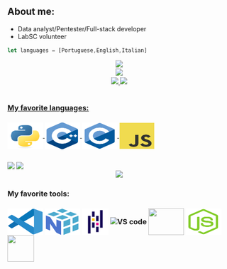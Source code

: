 ## About me:
- Data analyst/Pentester/Full-stack developer
- LabSC volunteer
```javascript
let languages = [Portuguese,English,Italian]
```

<div align="center">
  <a href="https://github.com/ivangrana">
  <img height="180em" src=http://github-readme-streak-stats.herokuapp.com?user=ivangrana&theme=tokyonight&background=000000/>
</div>
  
<div id="header" align="center">
  <img src="https://64.media.tumblr.com/43ff1ae84968ffd84606207e9995a78e/tumblr_py4mvbGe6h1tgo74ho1_1280.gif" width="600"/>
</div>

<div align="center">
  <a href="https://github.com/ivangrana">
  <img height="180em" src="https://github-readme-stats.vercel.app/api?username=ivangrana&show_icons=true&theme=tokyonight&include_all_commits=true&count_private=true"/>
  <img height="180em" src="https://github-readme-stats.vercel.app/api/top-langs/?username=ivangrana&layout=compact&langs_count=7&theme=tokyonight"/>
</div>
  
 
  <div style="display: inline_block"><br>
    <h3> My favorite languages:<h3>
  <img align="center" alt="ivangrana-Python" height="60" width="80" src="https://raw.githubusercontent.com/devicons/devicon/master/icons/python/python-original.svg">
 
<img align="center" height="60" width="80" src= "https://raw.githubusercontent.com/devicons/devicon/2ae2a900d2f041da66e950e4d48052658d850630/icons/cplusplus/cplusplus-original.svg">

<img align="center" height="60" width="80" src= "https://raw.githubusercontent.com/devicons/devicon/2ae2a900d2f041da66e950e4d48052658d850630/icons/c/c-original.svg">

<img align="center" height="60" width="80" src= "https://raw.githubusercontent.com/devicons/devicon/2ae2a900d2f041da66e950e4d48052658d850630/icons/javascript/javascript-original.svg">



  
 ##
<div> 
  <a href="mailto:ivangrana1956@gmail.com"><img src="https://img.shields.io/badge/-ivangrana1956@gmail.com-D14836?style=for-the-badge&logo=Gmail&logoColor=white"/></a>
  <a href="https://instagram.com/ivan_granaa"><img src="https://img.shields.io/badge/-@ivan_granaa-E4405F?style=for-the-badge&logo=Instagram&logoColor=white"/></a>
<div/> 
  
 <div id="header" align="center">
 <img src="https://c.tenor.com/jIfa4bdSdxAAAAAC/cyberpunk.gif" width="600"/>
</div>

 <h3> My favorite tools: <h3>  

<img align="center" alt="VS code" height="60" width="80" src="https://raw.githubusercontent.com/devicons/devicon/9f4f5cdb393299a81125eb5127929ea7bfe42889/icons/vscode/vscode-original.svg">
    
<img align="center" alt="VS code" height="60" width="80" src="https://raw.githubusercontent.com/devicons/devicon/2ae2a900d2f041da66e950e4d48052658d850630/icons/numpy/numpy-original.svg">
  
<img align="center" alt="VS code" height="60" width="60" src="https://raw.githubusercontent.com/devicons/devicon/2ae2a900d2f041da66e950e4d48052658d850630/icons/pandas/pandas-original.svg">
  
<img align="center" alt="VS code" height="60" width="60" src="https://upload.wikimedia.org/wikipedia/commons/0/01/Created_with_Matplotlib-logo.svg">
  
<img align="center" height="60" width="80" src= "https://upload.wikimedia.org/wikipedia/commons/3/38/Jupyter_logo.svg">

<img align="center" height="60" width="80" src= "https://raw.githubusercontent.com/devicons/devicon/1119b9f84c0290e0f0b38982099a2bd027a48bf1/icons/nodejs/nodejs-original.svg">

<img align="center" height="60" width="60" src= "https://seeklogo.com/images/A/adonis-logo-56A7844207-seeklogo.com.png">

   


 
